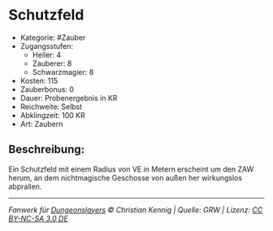 # Schutzfeld

- Kategorie: #Zauber
- Zugangsstufen:
  - Heiler: 4
  - Zauberer: 8
  - Schwarzmagier: 8
- Kosten: 115
- Zauberbonus: 0
- Dauer: Probenergebnis in KR
- Reichweite: Selbst
- Abklingzeit: 100 KR
- Art: Zaubern

## Beschreibung:

Ein Schutzfeld mit einem Radius von VE in Metern erscheint um den ZAW herum, an dem nichtmagische Geschosse von außen her wirkungslos abprallen.

---

_Fanwerk für [Dungeonslayers](https://www.dungeonslayers.net/) © Christian Kennig | Quelle: GRW | Lizenz: [CC BY-NC-SA 3.0 DE](https://creativecommons.org/licenses/by-nc-sa/3.0/de/)_

